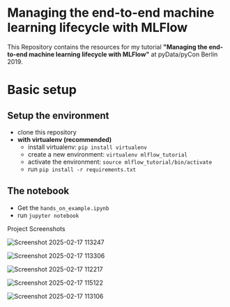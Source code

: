 # Managing the end-to-end machine learning lifecycle with MLFlow

This Repository contains the resources for my tutorial **"Managing the end-to-end machine learning lifecycle with MLFlow"** at pyData/pyCon Berlin 2019.

# Basic setup

## Setup the environment
- clone this repository
- **with virtualenv (recommended)**
  - install virtualenv: `pip install virtualenv`
  - create a new environment: `virtualenv mlflow_tutorial`
  - activate the environment: `source mlflow_tutorial/bin/activate`
  - run `pip install -r requirements.txt`
  

## The notebook
- Get the `hands_on_example.ipynb`
- run `jupyter notebook`


Project Screenshots

![Screenshot 2025-02-17 113247](https://github.com/user-attachments/assets/42023c42-f3a6-44c2-9974-6cc313b9ae56)

![Screenshot 2025-02-17 113306](https://github.com/user-attachments/assets/c56fe5f8-3a27-4f3e-920f-5d8c61afdab4)

![Screenshot 2025-02-17 112217](https://github.com/user-attachments/assets/ce9f2893-f603-4020-90c5-c4ea7ebf59cb)

![Screenshot 2025-02-17 115122](https://github.com/user-attachments/assets/70303057-e144-44d5-8b35-b9771842413b)

![Screenshot 2025-02-17 113106](https://github.com/user-attachments/assets/0ebd68eb-69b7-406f-b078-0719d4ae46a7)


